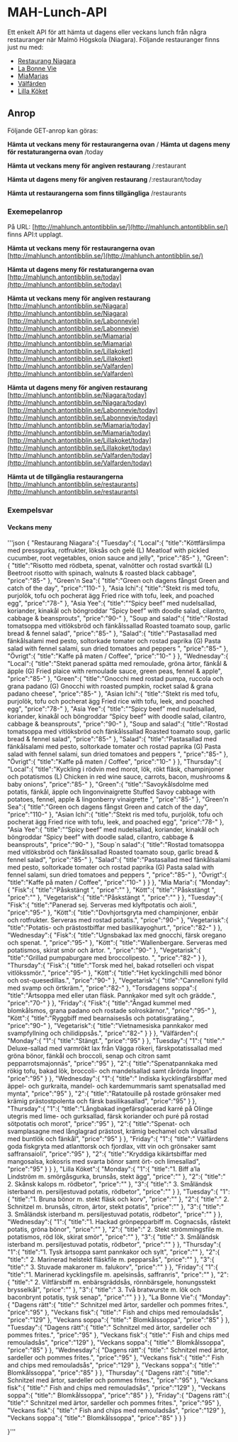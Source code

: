 # MAH-Lunch-API

Ett enkelt API för att hämta ut dagens eller veckans lunch från några restauranger när Malmö Högskola (Niagara). Följande restauranger finns just nu med:

- [Restaurang Niagara](http://restaurangniagara.se/)
- [La Bonne Vie](http://labonnevie.se/)
- [MiaMarias](http://restaurangniagara.se/)
- [Välfärden](http://valfarden.nu/)
- [Lilla Köket](http://lillakoket.com/)

## Anrop

Följande GET-anrop kan göras:

**Hämta ut veckans meny för restaurangerna ovan**
/
**Hämta ut dagens meny för restaturangerna ovan**
/today

**Hämta ut veckans meny för angiven restaurang**
/:restaurant

**Hämta ut dagens meny för angiven restaurang**
/:restaurant/today

**Hämta ut restaurangerna som finns tillgängliga**
/restaurants

### Exemepelanrop

På URL: [http://mahlunch.antontibblin.se/](http://mahlunch.antontibblin.se/) finns API:t upplagt.

**Hämta ut veckans meny för restaurangerna ovan**
[http://mahlunch.antontibblin.se/](http://mahlunch.antontibblin.se/)

**Hämta ut dagens meny för restaturangerna ovan**
[http://mahlunch.antontibblin.se/today](http://mahlunch.antontibblin.se/today)

**Hämta ut veckans meny för angiven restaurang**
[http://mahlunch.antontibblin.se/Niagara](http://mahlunch.antontibblin.se/Niagara)
[http://mahlunch.antontibblin.se/Labonnevie](http://mahlunch.antontibblin.se/Labonnevie)
[http://mahlunch.antontibblin.se/Miamaria](http://mahlunch.antontibblin.se/Miamaria)
[http://mahlunch.antontibblin.se/Lillakoket](http://mahlunch.antontibblin.se/Lillakoket)
[http://mahlunch.antontibblin.se/Valfarden](http://mahlunch.antontibblin.se/Valfarden)

**Hämta ut dagens meny för angiven restaurang**
[http://mahlunch.antontibblin.se/Niagara/today](http://mahlunch.antontibblin.se/Niagara/today)
[http://mahlunch.antontibblin.se/Labonnevie/today](http://mahlunch.antontibblin.se/Labonnevie/today)
[http://mahlunch.antontibblin.se/Miamaria/today](http://mahlunch.antontibblin.se/Miamaria/today)
[http://mahlunch.antontibblin.se/Lillakoket/today](http://mahlunch.antontibblin.se/Lillakoket/today)
[http://mahlunch.antontibblin.se/Valfarden/today](http://mahlunch.antontibblin.se/Valfarden/today)

**Hämta ut de tillgänglia restaurangerna**
[http://mahlunch.antontibblin.se/restaurants](http://mahlunch.antontibblin.se/restaurants)

### Exempelsvar

#### Veckans meny

'''json
{
    "Restaurang Niagara":{
        "Tuesday":{
            "Local":{
                "title":"Köttfärslimpa med pressgurka, rotfrukter, löksås och gelé (L) Meatloaf with pickled cucumber, root vegetables, onion sauce and jelly",
                "price":"85-"
            },
            "Green":{
                "title":"Risotto med rödbeta, spenat, valnötter och rostad svartkål (L) Beetroot risotto with spinach, walnuts & roasted black cabbage",
                "price":"85-"
            },
            "Green'n Sea":{
                "title":"Green och dagens fångst Green and catch of the day",
                "price":"110-"
            },
            "Asia Ichi":{
                "title":"Stekt ris med tofu, purjolök, tofu och pocherat ägg Fried rice with tofu, leek, and poached egg",
                "price":"78-"
            },
            "Asia Yee":{
                "title":"“Spicy beef” med nudelsallad, koriander, kinakål och böngroddar “Spicy beef” with doodle salad, cilantro, cabbage & beansprouts",
                "price":"90-"
            },
            "Soup and salad":{
                "title":"Rostad tomatsoppa med vitlöksbröd och fänkålssallad Roasted toamato soup, garlic bread & fennel salad",
                "price":"85-"
            },
            "Salad":{
                "title":"Pastasallad med fänkålsalami med pesto, soltorkade tomater och rostad paprika (G) Pasta salad with fennel salami, sun dried tomatoes and peppers ",
                "price":"85-"
            },
            "Övrigt":{
                "title":"Kaffe på maten / Coffee",
                "price":"10-"
            }
        },
        "Wednesday":{
            "Local":{
                "title":"Stekt panerad spätta med remoulade, gröna ärtor, fänkål & äpple (G) Fried plaice with remoulade sauce, green peas, fennel & apple",
                "price":"85-"
            },
            "Green":{
                "title":"Gnocchi med rostad pumpa, ruccola och grana padano (G) Gnocchi with roasted pumpkin, rocket salad & grana padano cheese",
                "price":"85-"
            },
            "Asian Ichi":{
                "title":"Stekt ris med tofu, purjolök, tofu och pocherat ägg Fried rice with tofu, leek, and poached egg",
                "price":"78-"
            },
            "Asia Yee":{
                "title":"“Spicy beef” med nudelsallad, koriander, kinakål och böngroddar “Spicy beef” with doodle salad, cilantro, cabbage & beansprouts",
                "price":"90-"
            },
            "Soup and salad":{
                "title":"Rostad tomatsoppa med vitlöksbröd och fänkålssallad Roasted toamato soup, garlic bread & fennel salad",
                "price":"85-"
            },
            "Salad":{
                "title":"Pastasallad med fänkålsalami med pesto, soltorkade tomater och rostad paprika (G) Pasta salad with fennel salami, sun dried tomatoes and peppers ",
                "price":"85-"
            },
            "Övrigt":{
                "title":"Kaffe på maten / Coffee",
                "price":"10-"
            }
        },
        "Thursday":{
            "Local":{
                "title":"Kyckling i rödvin med morot, lök, rökt fläsk, champinjoner och potatismos (L) Chicken in red wine sauce, carrots, bacon, mushrooms & baby onions",
                "price":"85-"
            },
            "Green":{
                "title":"Savoykålsdolme med potatis, fänkål, äpple och lingonvinaigrette Stuffed Savoy cabbage with potatoes, fennel, apple & lingonberry vinaigrette ",
                "price":"85-"
            },
            "Green'n Sea":{
                "title":"Green och dagens fångst Green and catch of the day",
                "price":"110-"
            },
            "Asian Ichi":{
                "title":"Stekt ris med tofu, purjolök, tofu och pocherat ägg Fried rice with tofu, leek, and poached egg",
                "price":"78-"
            },
            "Asia Yee":{
                "title":"“Spicy beef” med nudelsallad, koriander, kinakål och böngroddar “Spicy beef” with doodle salad, cilantro, cabbage & beansprouts",
                "price":"90-"
            },
            "Soup´n salad":{
                "title":"Rostad tomatsoppa med vitlöksbröd och fänkålssallad Roasted toamato soup, garlic bread & fennel salad",
                "price":"85-"
            },
            "Salad":{
                "title":"Pastasallad med fänkålsalami med pesto, soltorkade tomater och rostad paprika (G) Pasta salad with fennel salami, sun dried tomatoes and peppers ",
                "price":"85-"
            },
            "Övrigt":{
                "title":"Kaffe på maten / Coffee",
                "price":"10-"
            }
        }
    },
    "Mia Maria":{
        "Monday":{
            "Fisk":{
                "title":"Påskstängt ",
                "price":""
            },
            "Kött":{
                "title":"Påskstängt ",
                "price":""
            },
            "Vegetarisk":{
                "title":"Påskstängt ",
                "price":""
            }
        },
        "Tuesday":{
            "Fisk":{
                "title":"Panerad sej. Serveras med klyftpotatis och aioli.",
                "price":"95-"
            },
            "Kött":{
                "title":"Dovhjortsgryta med champinjoner, enbär och rotfrukter. Serveras med rostad potatis.",
                "price":"90-"
            },
            "Vegetarisk":{
                "title":"Potatis- och prästostbiffar med basilikayoghurt.",
                "price":"82-"
            }
        },
        "Wednesday":{
            "Fisk":{
                "title":"Ugnsbakad lax med gnocchi, färsk oregano och spenat. ",
                "price":"95-"
            },
            "Kött":{
                "title":"Wallenbergare. Serveras med potatismos, skirat smör och ärtor. ",
                "price":"90-"
            },
            "Vegetarisk":{
                "title":"Grillad pumpaburgare med broccolipesto. ",
                "price":"82-"
            }
        },
        "Thursday":{
            "Fisk":{
                "title":"Torsk med hel, bakad rotselleri och vispat vitlökssmör.",
                "price":"95-"
            },
            "Kött":{
                "title":"Het kycklingchilli med bönor och ost-quesedillas.",
                "price":"90-"
            },
            "Vegetarisk":{
                "title":"Cannelloni fylld med svamp och örtkräm.",
                "price":"82-"
            },
            "Torsdagens soppa":{
                "title":"Ärtsoppa med eller utan fläsk. Pannkakor med sylt och grädde.",
                "price":"70-"
            }
        },
        "Friday":{
            "Fisk":{
                "title":"Ångad kummel med blomkålsmos, grana padano och rostade solroskärnor.",
                "price":"95-"
            },
            "Kött":{
                "title":"Ryggbiff med bearnaisesås och potatisgratäng.",
                "price":"90-"
            },
            "Vegetarisk":{
                "title":"Vietnamesiska pannkakor med svampfyllning och chilidippsås.",
                "price":"82-"
            }
        }
    },
    "Välfärden":{
        "Monday":{
            "1":{
                "title":"Stängt.",
                "price":"95"
            }
        },
        "Tuesday":{
            "1":{
                "title":" Deluxe-sallad med varmrökt lax från Vägga rökeri, färskpotatissallad med gröna bönor, fänkål och broccoli, senap och citron samt pepparrotsmajonnäs",
                "price":"95"
            },
            "2":{
                "title":"Spenatpannkaka med rökig tofu, bakad lök, broccoli- och mandelsallad samt rårörda lingon",
                "price":"95"
            }
        },
        "Wednesday":{
            "1":{
                "title":" Indiska kycklingfärsbiffar med äppel- och gurkraita, mandel- och kardemummaris samt spenatsallad med mynta",
                "price":"95"
            },
            "2":{
                "title":"Ratatouille på rostade grönsaker med krämig prästostpolenta och färsk basilikasallad",
                "price":"95"
            }
        },
        "Thursday":{
            "1":{
                "title":"Långbakad ingefärsglacerad karré på Olinge utegris med lime- och gurksallad, färsk koriander och puré på rostad sötpotatis och morot",
                "price":"95"
            },
            "2":{
                "title":"Spenat- och svamplasagne med långlagrad prästost, krämig bechamel och vårsallad med buntlök och fänkål",
                "price":"95"
            }
        },
        "Friday":{
            "1":{
                "title":" Välfärdens goda fiskgryta med atlanttorsk och fjordlax, vitt vin och grönsaker samt saffransaioli",
                "price":"95"
            },
            "2":{
                "title":"Kryddiga kikärtsbiffar med mangosalsa, kokosris med svarta bönor samt ört- och limesallad",
                "price":"95"
            }
        }
    },
    "Lilla Köket":{
        "Monday":{
            "1":{
                "title":"1. Biff a’la Lindström m. smörgåsgurka, brunsås, stekt ägg",
                "price":""
            },
            "2":{
                "title":" 2. Skånsk kalops m. rödbetor",
                "price":""
            },
            "3":{
                "title":" 3. Småländsk isterband m. persiljestuvad potatis, rödbetor",
                "price":""
            }
        },
        "Tuesday":{
            "1":{
                "title":"1. Bruna bönor m. stekt fläsk och korv",
                "price":""
            },
            "2":{
                "title":" 2. Schnitzel m. brunsås, citron, ärtor, stekt potatis",
                "price":""
            },
            "3":{
                "title":" 3. Småländsk isterband m. persiljestuvad potatis, rödbetor",
                "price":""
            }
        },
        "Wednesday":{
            "1":{
                "title":"1. Hackad grönpepparbiff m. Cognacsås, råstekt potatis, gröna bönor",
                "price":""
            },
            "2":{
                "title":" 2. Stekt strömmingsfile m. potatismos, röd lök, skirat smör",
                "price":""
            },
            "3":{
                "title":" 3. Småländsk isterband m. persiljestuvad potatis, rödbetor",
                "price":""
            }
        },
        "Thursday":{
            "1":{
                "title":"1. Tysk ärtsoppa samt pannkakor och sylt",
                "price":""
            },
            "2":{
                "title":" 2. Marinerad helstekt fläskfile m. pepparsås",
                "price":""
            },
            "3":{
                "title":" 3. Stuvade makaroner m. falukorv",
                "price":""
            }
        },
        "Friday":{
            "1":{
                "title":"1. Marinerad kycklingsfile m. apelsinsås, saffranris",
                "price":""
            },
            "2":{
                "title":" 2. Viltfärsbiff m. enbärsgräddsås, rönnbärsgele, honungsstekt brysselkål",
                "price":""
            },
            "3":{
                "title":" 3. Två bratwurste m. lök och baconbrynt potatis, tysk senap",
                "price":""
            }
        }
    },
    "La Bonne Vie":{
        "Monday":{
            "Dagens rätt":{
                "title":" Schnitzel med ärtor, sardeller och pommes frites.",
                "price":"95"
            },
            "Veckans fisk":{
                "title":" Fish and chips med remouladsås",
                "price":"129"
            },
            "Veckans soppa":{
                "title":" Blomkålssoppa",
                "price":"85"
            }
        },
        "Tuesday":{
            "Dagens rätt":{
                "title":" Schnitzel med ärtor, sardeller och pommes frites.",
                "price":"95"
            },
            "Veckans fisk":{
                "title":" Fish and chips med remouladsås",
                "price":"129"
            },
            "Veckans soppa":{
                "title":" Blomkålssoppa",
                "price":"85"
            }
        },
        "Wednesday":{
            "Dagens rätt":{
                "title":" Schnitzel med ärtor, sardeller och pommes frites.",
                "price":"95"
            },
            "Veckans fisk":{
                "title":" Fish and chips med remouladsås",
                "price":"129"
            },
            "Veckans soppa":{
                "title":" Blomkålssoppa",
                "price":"85"
            }
        },
        "Thursday":{
            "Dagens rätt":{
                "title":" Schnitzel med ärtor, sardeller och pommes frites.",
                "price":"95"
            },
            "Veckans fisk":{
                "title":" Fish and chips med remouladsås",
                "price":"129"
            },
            "Veckans soppa":{
                "title":" Blomkålssoppa",
                "price":"85"
            }
        },
        "Friday":{
            "Dagens rätt":{
                "title":" Schnitzel med ärtor, sardeller och pommes frites.",
                "price":"95"
            },
            "Veckans fisk":{
                "title":" Fish and chips med remouladsås",
                "price":"129"
            },
            "Veckans soppa":{
                "title":" Blomkålssoppa",
                "price":"85"
            }
        }
    }

}'''
